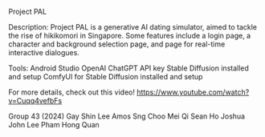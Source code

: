 Project PAL

Description:
Project PAL is a generative AI dating simulator, aimed to tackle the rise of hikikomori in Singapore.
Some features include a login page, a character and background selection page, and page for real-time interactive dialogues. 

Tools: 
Android Studio 
OpenAI ChatGPT API key
Stable Diffusion installed and setup
ComfyUI for Stable Diffusion installed and setup

For more details, check out this video! 
https://www.youtube.com/watch?v=Cuqq4vefbFs

Group 43 (2024)
Gay Shin Lee
Amos Sng
Choo Mei Qi
Sean Ho
Joshua John Lee
Pham Hong Quan

